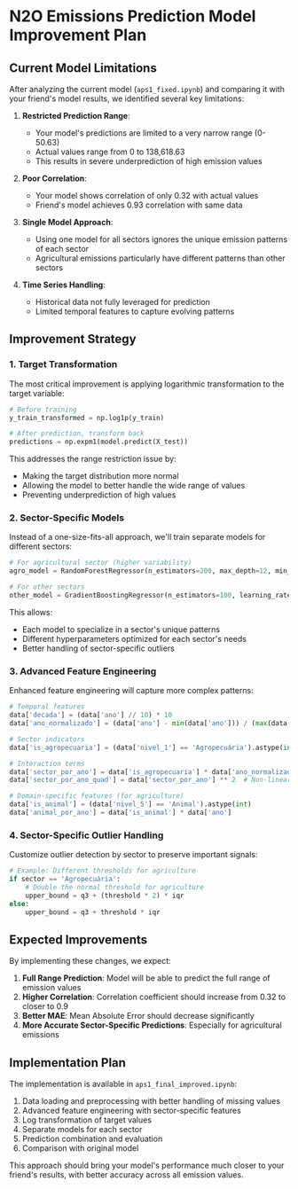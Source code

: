 # N2O Emissions Prediction Model Improvement Plan

## Current Model Limitations

After analyzing the current model (`aps1_fixed.ipynb`) and comparing it with your friend's model results, we identified several key limitations:

1. **Restricted Prediction Range**:
   - Your model's predictions are limited to a very narrow range (0-50.63)
   - Actual values range from 0 to 138,618.63
   - This results in severe underprediction of high emission values

2. **Poor Correlation**:
   - Your model shows correlation of only 0.32 with actual values
   - Friend's model achieves 0.93 correlation with same data

3. **Single Model Approach**:
   - Using one model for all sectors ignores the unique emission patterns of each sector
   - Agricultural emissions particularly have different patterns than other sectors

4. **Time Series Handling**:
   - Historical data not fully leveraged for prediction
   - Limited temporal features to capture evolving patterns

## Improvement Strategy

### 1. Target Transformation

The most critical improvement is applying logarithmic transformation to the target variable:

```python
# Before training
y_train_transformed = np.log1p(y_train)

# After prediction, transform back
predictions = np.expm1(model.predict(X_test))
```

This addresses the range restriction issue by:
- Making the target distribution more normal
- Allowing the model to better handle the wide range of values
- Preventing underprediction of high values

### 2. Sector-Specific Models

Instead of a one-size-fits-all approach, we'll train separate models for different sectors:

```python
# For agricultural sector (higher variability)
agro_model = RandomForestRegressor(n_estimators=200, max_depth=12, min_samples_leaf=5)

# For other sectors
other_model = GradientBoostingRegressor(n_estimators=100, learning_rate=0.05, max_depth=6)
```

This allows:
- Each model to specialize in a sector's unique patterns
- Different hyperparameters optimized for each sector's needs
- Better handling of sector-specific outliers

### 3. Advanced Feature Engineering

Enhanced feature engineering will capture more complex patterns:

```python
# Temporal features
data['decada'] = (data['ano'] // 10) * 10
data['ano_normalizado'] = (data['ano'] - min(data['ano'])) / (max(data['ano']) - min(data['ano']))

# Sector indicators
data['is_agropecuaria'] = (data['nivel_1'] == 'Agropecuária').astype(int)

# Interaction terms
data['sector_por_ano'] = data['is_agropecuaria'] * data['ano_normalizado']
data['sector_por_ano_quad'] = data['sector_por_ano'] ** 2  # Non-linear interactions

# Domain-specific features (for agriculture)
data['is_animal'] = (data['nivel_5'] == 'Animal').astype(int)
data['animal_por_ano'] = data['is_animal'] * data['ano'] 
```

### 4. Sector-Specific Outlier Handling

Customize outlier detection by sector to preserve important signals:

```python
# Example: Different thresholds for agriculture
if sector == 'Agropecuária':
    # Double the normal threshold for agriculture
    upper_bound = q3 + (threshold * 2) * iqr
else:
    upper_bound = q3 + threshold * iqr
```

## Expected Improvements

By implementing these changes, we expect:

1. **Full Range Prediction**: Model will be able to predict the full range of emission values
2. **Higher Correlation**: Correlation coefficient should increase from 0.32 to closer to 0.9
3. **Better MAE**: Mean Absolute Error should decrease significantly
4. **More Accurate Sector-Specific Predictions**: Especially for agricultural emissions

## Implementation Plan

The implementation is available in `aps1_final_improved.ipynb`:

1. Data loading and preprocessing with better handling of missing values
2. Advanced feature engineering with sector-specific features
3. Log transformation of target values
4. Separate models for each sector
5. Prediction combination and evaluation
6. Comparison with original model

This approach should bring your model's performance much closer to your friend's results, with better accuracy across all emission values.